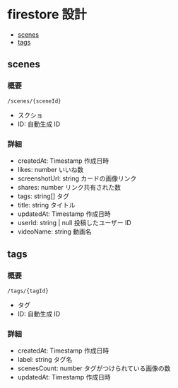# firestore 設計

- [scenes](#scenes)
- [tags](#tags)

## scenes

### 概要

```
/scenes/{sceneId}
```

- スクショ
- ID: 自動生成 ID

### 詳細

- createdAt: Timestamp 作成日時
- likes: number いいね数
- screenshotUrl: string カードの画像リンク
- shares: number リンク共有された数
- tags: string[] タグ
- title: string タイトル
- updatedAt: Timestamp 作成日時
- userId: string | null 投稿したユーザー ID
- videoName: string 動画名

## tags

### 概要

```
/tags/{tagId}
```

- タグ
- ID: 自動生成 ID

### 詳細

- createdAt: Timestamp 作成日時
- label: string タグ名
- scenesCount: number タグがつけられている画像の数
- updatedAt: Timestamp 作成日時

